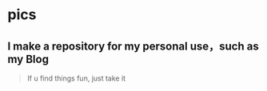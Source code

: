 # pics
## I make a repository for my personal use，such as my Blog
> If u find things fun, just take it

